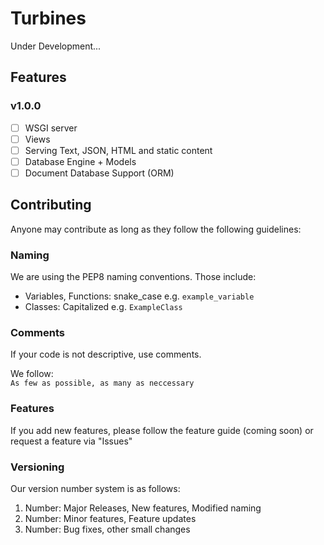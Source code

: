 # Turbines 

Under Development...

## Features
### v1.0.0
- [ ] WSGI server
- [ ] Views
- [ ] Serving Text, JSON, HTML and static content
- [ ] Database Engine + Models
- [ ] Document Database Support (ORM)

## Contributing
Anyone may contribute as long as they follow the following guidelines:

### Naming
We are using the PEP8 naming conventions. Those include: 
- Variables, Functions: snake_case e.g. `example_variable`
- Classes: Capitalized e.g. `ExampleClass`

### Comments
If your code is not descriptive, use comments.

We follow: \
`As few as possible, as many as neccessary`

### Features 
If you add new features, please follow the feature guide (coming soon) or request a feature via "Issues"

### Versioning
Our version number system is as follows:
1. Number: Major Releases, New features, Modified naming
2. Number: Minor features, Feature updates
3. Number: Bug fixes, other small changes 